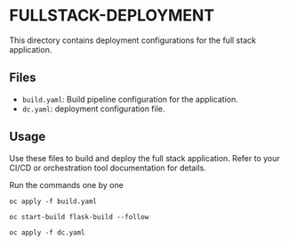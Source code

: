 # FULLSTACK-DEPLOYMENT

This directory contains deployment configurations for the full stack application.

## Files
- `build.yaml`: Build pipeline configuration for the application.
- `dc.yaml`: deployment configuration file.

## Usage
Use these files to build and deploy the full stack application. Refer to your CI/CD or orchestration tool documentation for details.

Run the commands one by one 
```
oc apply -f build.yaml
```
```
oc start-build flask-build --follow
```

```
oc apply -f dc.yaml
```
